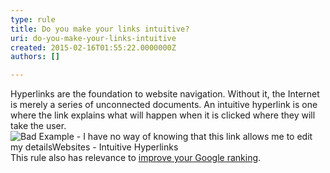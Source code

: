 ```yaml
---
type: rule
title: Do you make your links intuitive?
uri: do-you-make-your-links-intuitive
created: 2015-02-16T01:55:22.0000000Z
authors: []

---
```


Hyperlinks are the foundation to website navigation. Without       it, the Internet is merely a series of unconnected       documents. An intuitive hyperlink is one where the link       explains what will happen when it is clicked where they will       take the user.
 ![ Bad Example - I have no way of knowing that this link allows me to edit my details![Websites - Intuitive Hyperlinks](../assets/Websites_IntuitiveHyperlinks.gif)](../assets/Websites_NotIntuitiveHyperlinks.gif)
This rule also has relevance to     [improve your Google ranking](http://www.ssw.com.au/SSW/Standards/Rules/RulesToBetterGoogleRankings.aspx#Relevancy).
